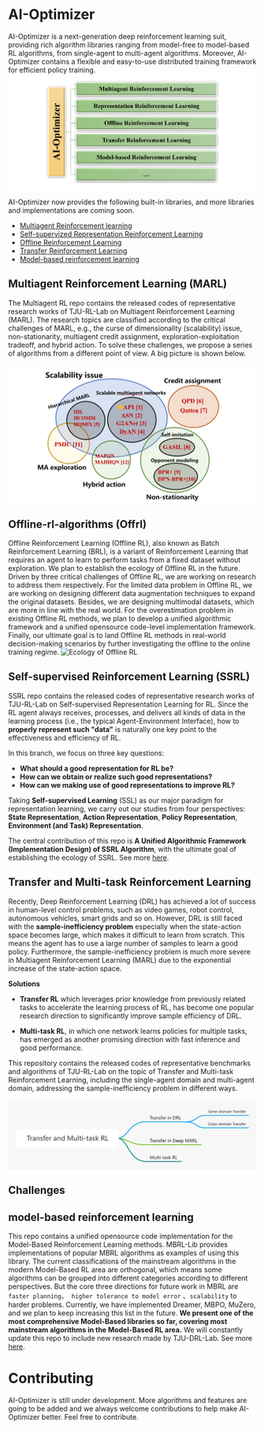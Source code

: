 # AI-Optimizer
AI-Optimizer is a next-generation deep reinforcement learning suit, providing rich algorithm libraries ranging from model-free to model-based RL algorithms, from single-agent to multi-agent algorithms. Moreover, AI-Optimizer contains a flexible and easy-to-use distributed training framework for efficient policy training.
![](./images/framework1.png)

AI-Optimizer now provides the following built-in libraries, and more libraries and implementations are coming soon.
- [Multiagent Reinforcement learning](multiagent-rl)
- [Self-supervized Representation Reinforcement Learning](ssrl)
- [Offline Reinforcement Learning](offline-rl-algorithms)
- [Transfer Reinforcement Learning](transferrl)
- [Model-based reinforcement learning](mbrl)

## Multiagent Reinforcement Learning (MARL)
The Multiagent RL repo contains the released codes of representative research works of TJU-RL-Lab on Multiagent Reinforcement Learning (MARL). The research topics are classified according to the critical challenges of MARL, e.g., the curse of dimensionality (scalability) issue, non-stationarity, multiagent credit assignment, exploration-exploitation tradeoff, and hybrid action. To solve these challenges, we propose a series of algorithms from a different point of view. A big picture is shown below.

<p align="center"><img align="center" src="./multiagent-rl/assets/our-work.png" alt="our solutions"  /></p>



## Offline-rl-algorithms (Offrl)
Offline Reinforcement Learning (Offline RL), also known as Batch Reinforcement Learning (BRL), is a variant of Reinforcement Learning that requires an agent to learn to perform tasks from a fixed dataset without exploration. We plan to establish the ecology of Offline RL in the future. Driven by three critical challenges of Offline RL, we are working on research to address them respectively. For the limited data problem in Offline RL, we are working on designing different data augmentation techniques to expand the original datasets. Besides, we are designing multimodal datasets, which are more in line with the real world. For the overestimation problem in existing Offline RL methods, we plan to develop a unified algorithmic framework and a unified opensource code-level implementation framework. Finally, our ultimate goal is to land Offline RL methods in real-world decision-making scenarios by further investigating the offline to the online training regime.
![Ecology of Offline RL](https://github.com/TJU-DRL-LAB/AI-Optimizer/blob/main/offline-rl-algorithms/Ecology%20of%20Offline%20RL.png)

## Self-supervised Reinforcement Learning (SSRL)
SSRL repo contains the released codes of representative research works of TJU-RL-Lab on Self-supervised Representation Learning for RL. Since the RL agent always receives, processes, and delivers all kinds of data in the learning process (i.e., the typical Agent-Environment Interface), 
how to **properly represent such "data"** is naturally one key point to the effectiveness and efficiency of RL.

In this branch, we focus on three key questions:
- **What should a good representation for RL be?**
- **How can we obtain or realize such good representations?**
- **How can we making use of good representations to improve RL?**

Taking **Self-supervised Learning** (SSL) as our major paradigm for representation learning, we carry out our studies from four perspectives: 
**State Representation**,
**Action Representation**,
**Policy Representation**,
**Environment (and Task) Representation**.

The central contribution of this repo is **A Unified Algorithmic Framework (Implementation Design) of SSRL Algorithm**,
with the ultimate goal of establishing the ecology of SSRL.
See more [here](https://github.com/TJU-DRL-LAB/self-supervised-rl).


## Transfer and Multi-task Reinforcement Learning
Recently, Deep Reinforcement Learning (DRL) has achieved a lot of success in human-level control problems, such as video games, robot control, autonomous vehicles, smart grids and so on. However, DRL is still faced with the **sample-inefficiency problem** especially when the state-action space becomes large, which makes it difficult to learn from scratch. This means the agent has to use a large number of samples to learn a good policy. Furthermore, the sample-inefficiency problem is much more severe in Multiagent Reinforcement Learning (MARL) due to the exponential increase of the state-action space.  

**Solutions**

- **Transfer RL** which leverages prior knowledge from previously related tasks to accelerate the learning process of RL, has become one popular research direction to significantly improve sample efficiency of DRL. 

- **Multi-task RL**, in which one network learns policies for multiple tasks, has emerged as another promising direction with fast inference and good performance.

This repository contains the released codes of representative benchmarks and algorithms of TJU-RL-Lab on the topic of Transfer and Multi-task Reinforcement Learning, including the single-agent domain and multi-agent domain, addressing the sample-inefficiency problem in different ways.

<p align="center"><img align="center" src="./images/overview.png" alt="overview" style="zoom:60%;" /></p>

## Challenges 


## model-based reinforcement learning 
This repo contains a unified opensource code implementation for the Model-Based Reinforcement Learning methods. MBRL-Lib provides implementations of popular MBRL algorithms as examples of using this library. The current classifications of the mainstream algorithms in the modern Model-Based RL area are orthogonal, which means some algorithms can be grouped into different categories according to different perspectives. But the core three directions for future work in MBRL are `faster planning`、` higher tolerance to model error` 、`scalability` to harder problems. Currently, we have implemented Dreamer, MBPO, MuZero, and we plan to keep increasing this list in the future. **We present one of the most comprehensive Model-Based libraries so far, covering most mainstream algorithms in the Model-Based RL area.** We will constantly update this repo to include new research made by TJU-DRL-Lab. See more [here](https://github.com/TJU-DRL-LAB/model-based-rl/tree/master).

# Contributing
AI-Optimizer is still under development. More algorithms and features are going to be added and we always welcome contributions to help make AI-Optimizer better. Feel free to contribute.
